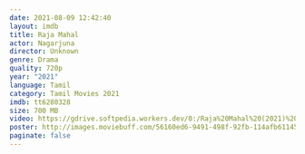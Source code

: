 ```yaml
---
date: 2021-08-09 12:42:40
layout: imdb
title: Raja Mahal
actor: Nagarjuna
director: Unknown
genre: Drama
quality: 720p
year: "2021"
language: Tamil
category: Tamil Movies 2021
imdb: tt6280328
size: 700 MB
video: https://gdrive.softpedia.workers.dev/0:/Raja%20Mahal%20(2021)%20Tamil%20HQ%20HDRip%20-%20700MB.mkv
poster: http://images.moviebuff.com/56160ed6-9491-498f-92fb-114afb611457?w=600
paginate: false
---
```

